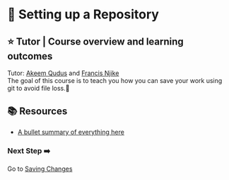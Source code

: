 # :flags: Setting up a Repository

## :star: Tutor | Course overview and learning outcomes 

Tutor: [Akeem Qudus](https://github.com/holytech) and [Francis Njike](https://github.com/clashkid155)<br>
The goal of this course is to teach you how you can save your work using git to avoid file loss.🚀



## 📚  Resources 
* [A bullet summary of everything here](https://docs.google.com/presentation/d/1NqsCvwmnK7UzdDQ2eVHt5qKU2ZNp-EPyUg7E_SyV6jQ/edit?usp=sharing) 

### Next Step :arrow_right:
Go to [Saving Changes](./2_Saving_changes.md)